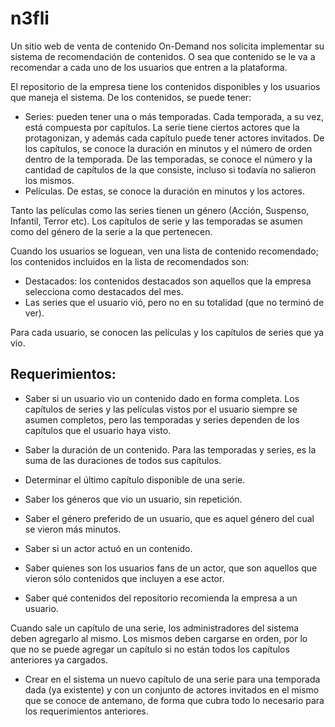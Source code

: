 # n3fli

Un sitio web de venta de contenido On-Demand nos solicita implementar su sistema de recomendación de contenidos. O sea que contenido se le va a recomendar a cada uno de los usuarios que entren a la plataforma.

El repositorio de la empresa tiene los contenidos disponibles y los usuarios que maneja el sistema. De los contenidos, se puede tener:

* Series: pueden tener una o más temporadas. Cada temporada, a su vez, está compuesta por capítulos. La serie tiene ciertos actores que la protagonizan, y además cada capítulo puede tener actores invitados. De los capítulos, se conoce la duración en minutos y el número de orden dentro de la temporada. De las temporadas, se conoce el número y la cantidad de capítulos de la que consiste, incluso si todavía no salieron los mismos.
* Películas. De estas, se conoce la duración en minutos y los actores.

Tanto las películas como las series tienen un género (Acción, Suspenso, Infantil, Terror etc). Los capítulos de serie y las temporadas se asumen como del género de la serie a la que pertenecen.

Cuando los usuarios se loguean, ven una lista de contenido recomendado; los contenidos incluidos en la lista de recomendados son:

* Destacados: los contenidos destacados son aquellos que la empresa selecciona como destacados del mes.
* Las series que el usuario vió, pero no en su totalidad (que no terminó de ver).

Para cada usuario, se conocen las películas y los capítulos de series que ya vio.


## Requerimientos:

- Saber si un usuario vio un contenido dado en forma completa. Los capítulos de series y las películas vistos por el usuario siempre se asumen completos, pero las temporadas y series dependen de los capítulos que el usuario haya visto. 

- Saber la duración de un contenido. Para las temporadas y series, es la suma de las duraciones de todos sus capítulos.

- Determinar el último capítulo disponible de una serie.

- Saber los géneros que vio un usuario, sin repetición.

- Saber el género preferido de un usuario, que es aquel género del cual se vieron más minutos.

- Saber si un actor actuó en un contenido.

- Saber quienes son los usuarios fans de un actor, que son aquellos que vieron sólo contenidos que incluyen a ese actor.

- Saber qué contenidos del repositorio recomienda la empresa a un usuario. 

Cuando sale un capítulo de una serie, los administradores del sistema deben agregarlo al mismo. Los mismos deben cargarse en orden, por lo que no se puede agregar un capítulo si no están todos los capítulos anteriores ya cargados.

- Crear en el sistema un nuevo capítulo de una serie para una temporada dada (ya existente) y con un conjunto de actores invitados en el mismo que se conoce de antemano, de forma que cubra todo lo necesario para los requerimientos anteriores.
